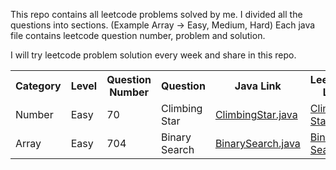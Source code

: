This repo contains all leetcode problems solved by me. I divided all the questions into sections. (Example Array -> Easy, Medium, Hard) 
Each java file contains leetcode question number, problem and solution.

I will try leetcode problem solution every week and share in this repo. 


<table>
  <tr>
    <th>Category</th>
    <th>Level</th>
    <th>Question Number</th>
    <th>Question</th>
    <th>Java Link</th>
    <th>Leetcode Link</th>
  </tr>
  <tr>
    <td>Number</td>
    <td>Easy</td>
    <td>70</td>
    <td>Climbing Star</td>
    <td><a href="https://github.com/umiitkose/LeetCodeExample/blob/master/src/main/java/com/umiitkose/number/easy/quiz70/ClimbingStar.java" target="_blank">ClimbingStar.java</td>
    <td><a href="https://leetcode.com/problems/climbing-stairs" target="_blank">Climbing Star</a></td>
  </tr>
  <tr>
    <td>Array</td>
    <td>Easy</td>
    <td>704</td>
    <td>Binary Search</td>
    <td><a href="https://github.com/umiitkose/LeetCodeExample/blob/master/src/main/java/com/umiitkose/array/easy/quiz704/BinarySearch.java" target="_blank">BinarySearch.java</td>
    <td><a href="https://leetcode.com/problems/binary-search/" target="_blank">Binary Search</td>
  </tr>
    
</table>
